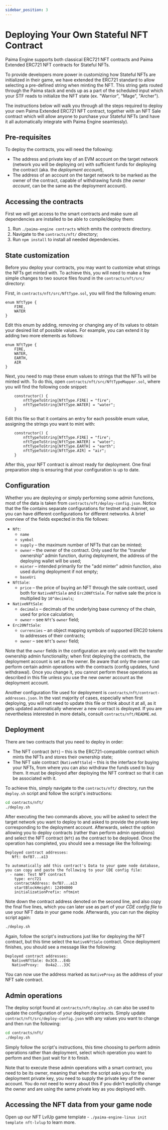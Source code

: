```yaml
---
sidebar_position: 3
---
```


# Deploying Your Own Stateful NFT Contract

Paima Engine supports both classical ERC721 NFT contracts and Paima Extended ERC721 NFT contracts for Stateful NFTs.

To provide developers more power in customizing how Stateful NFTs are initialized in their game, we have extended the ERC721 standard to allow selecting a pre-defined string when minting the NFT. This string gets routed through the Paima stack and ends up as a part of the scheduled input which your STF reads to initialize the NFT state (ex. "Warrior", "Mage", "Archer").

The instructions below will walk you through all the steps required to deploy your own Paima Extended ERC721 NFT contract, together with an NFT Sale contract which will allow anyone to purchase your Stateful NFTs (and have it all automatically integrate with Paima Engine seamlessly).

## Pre-requisites

To deploy the contracts, you will need the following:

- The address and private key of an EVM account on the target network (network you will be deploying on) with sufficient funds for deploying the contract (aka. the _deployment account_),
- The address of an account on the target network to be marked as the owner of the contract, capable of withdrawing funds (the _owner account_, can be the same as the deployment account).

## Accessing the contracts

First we will get access to the smart contracts and make sure all dependencies are installed to be able to compile/deploy them:

1. Run `./paima-engine contracts` which emits the _contracts_ directory.
2. Navigate to the `contracts/nft/` directory;
3. Run `npm install` to install all needed dependencies.

## State customization

Before you deploy your contracts, you may want to customize what strings the NFTs get minted with. To achieve this, you will need to make a few simple changes to two source files found in the `contracts/nft/src/` directory:

First, in `contracts/nft/src/NftType.sol`, you will find the following enum:

```
enum NftType {
    FIRE,
    WATER
}
```

Edit this enum by adding, removing or changing any of its values to obtain your desired list of possible values. For example, you can extend it by adding two more elements as follows:

```
enum NftType {
    FIRE,
    WATER,
    EARTH,
    AIR
}
```

Next, you need to map these enum values to strings that the NFTs will be minted with. To do this, open `contracts/nft/src/NftTypeMapper.sol`, where you will find the following code snippet:

```
    constructor() {
        nftTypeToString[NftType.FIRE] = "fire";
        nftTypeToString[NftType.WATER] = "water";
    }
```

Edit this file so that it contains an entry for each possible enum value, assigning the strings you want to mint with:

```
    constructor() {
        nftTypeToString[NftType.FIRE] = "fire";
        nftTypeToString[NftType.WATER] = "water";
        nftTypeToString[NftType.EARTH] = "earth";
        nftTypeToString[NftType.AIR] = "air";
    }
```

After this, your NFT contract is almost ready for deployment. One final preparation step is ensuring that your configuration is up to date.

## Configuration

Whether you are deploying or simply performing some admin functions, most of the data is taken from `contracts/nft/deploy-config.json`. Notice that the file contains separate configurations for testnet and mainnet, so you can have different configurations for different networks. A brief overview of the fields expected in this file follows:

- `Nft`:
  - `name`
  - `symbol`
  - `supply` &ndash; the maximum number of NFTs that can be minted;
  - `owner` &ndash; the owner of the contract. Only used for the "transfer ownership" admin function, during deployment, the address of the deploying wallet will be used;
  - `minter` &ndash; intended primarily for the "add minter" admin function, also used during deployment if not empty;
  - `baseUri`
- `NftSale`:
  - `price` &ndash; the price of buying an NFT through the sale contract, used both for `NativeNftSale` and `Erc20NftSale`. For native sale the price is multiplied by `10^decimals`;
- `NativeNftSale`:
  - `decimals` &ndash; decimals of the underlying base currency of the chain, used for price calculation;
  - `owner` &ndash; see `Nft`'s `owner` field;
- `Erc20NftSale`:
  - `currencies` &ndash; an object mapping symbols of supported ERC20 tokens to addresses of their contracts;
  - `owner` &ndash; see `Nft`'s `owner` field;

Note that the `owner` fields in the configuration are only used with the transfer ownership admin functionality; when first deploying the contracts, the deployment account is set as the owner. Be aware that only the owner can perform certain admin operations with the contracts (config updates, fund withdrawal). Once you change it, you cannot perform these operations as described in this file unless you use the new owner account as the deployment account.

Another configuration file used for deployment is `contracts/nft/contract-addresses.json`. In the vast majority of cases, especially when first deploying, you will not need to update this file or think about it at all, as it gets updated automatically whenever a new contract is deployed. If you are nevertheless interested in more details, consult `contracts/nft/README.md`.

## Deployment

There are two contracts that you need to deploy in order:

- The NFT contract (`Nft`) &ndash; this is the ERC721-compatible contract which mints the NFTs and stores their ownership state;
- The NFT sale contract (`NativeNftSale`) &ndash; this is the interface for buying your NFTs, from where you can also withdraw the funds used to buy them. It must be deployed after deploying the NFT contract so that it can be associated with it.

To achieve this, simply navigate to the `contracts/nft/` directory, run the `deploy.sh` script and follow the script's instructions:

```sh
cd contracts/nft/
./deploy.sh
```

After executing the two commands above, you will be asked to select the target network you want to deploy to and asked to provide the private key corresponding to the deployment account. Afterwards, select the option allowing you to deploy contracts (rather than perform admin operations) and select the NFT contract (`Nft`) as the contract to be deployed. Once the operation has completed, you should see a message like the following:

```
Deployed contract addresses:
   Nft: 0xfB7...a13

To automatically add this contract's Data to your game node database, you can copy and paste the following to your CDE config file:
  - name: Test NFT contract
    type: erc721
    contractAddress: 0xfB7...a13
    startBlockHeight: 12494000
    initializationPrefix: nftmint
```

Note down the contract address denoted on the second line, and also copy the final five lines, which you can later use as part of your _CDE config file_ to use your NFT data in your game node. Afterwards, you can run the deploy script again:

```sh
./deploy.sh
```

Again, follow the script's instructions just like for deploying the NFT contract, but this time select the `NativeNftSale` contract. Once deployment finishes, you should see a message like the following:

```
Deployed contract addresses:
   NativeNftSale: 0x3C0...E4b
   NativeProxy:   0x4a2...33C
```

You can now use the address marked as `NativeProxy` as the address of your NFT sale contract.

## Admin operations

The deploy script found at `contracts/nft/deploy.sh` can also be used to update the configuration of your deployed contracts. Simply update `contract/nft/src/deploy-config.json` with any values you want to change and then run the following:

```sh
cd contracts/nft/
./deploy.sh
```

Simply follow the script's instructions, this time choosing to perform admin operations rather than deployment, select which operation you want to perform and then just wait for it to finish.

Note that to execute these admin operations with a smart contract, you need to be its owner, meaning that when the script asks you for the deployment private key, you need to supply the private key of the owner account. You do not need to worry about this if you didn't explicitly change the owner and are using the same private key as you deployed with.

## Accessing the NFT data from your game node

Open up our NFT LvlUp game template - `./paima-engine-linux init template nft-lvlup` to learn more.
